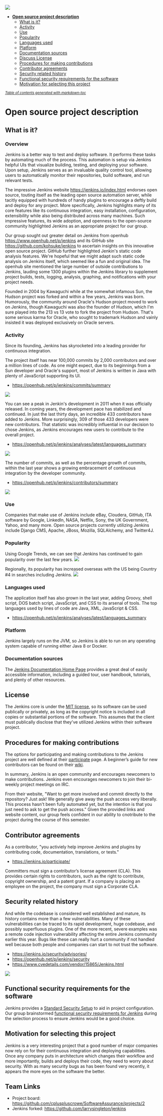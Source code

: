 ![](assets/markdown-img-paste-20170909112804883.png)

- [**Open source project description**](#--open-source-project-description--)
  * [What is it?](#what-is-it-)
  * [Activity](#activity)
  * [Use](#use)
  * [Popularity](#popularity)
  * [Languages used](#languages-used)
  * [Platform](#platform)
  * [Documentation sources](#documentation-sources)
  * [Discuss License](#discuss-license)
  * [Procedures for making contributions](#procedures-for-making-contributions)
  * [Contributor agreements](#contributor-agreements)
  * [Security related history](#security-related-history)
  * [Functional security requirements for the software](#functional-security-requirements-for-the-software)
  * [Motivation for selecting this project](#motivation-for-selecting-this-project)

<small><i><a href='http://ecotrust-canada.github.io/markdown-toc/'>Table of contents generated with markdown-toc</a></i></small>



# **Open source project description**

## What is it?
### Overview
 Jenkins is a better way to test and deploy software.  It performs these tasks by automating much of the process.  This automation is setup via Jenkins helpful UIs that visualize building, testing, and deploying your software.  Upon setup, Jenkins serves as an invaluable quality control tool, allowing users to automatically monitor their repositories, build software, and run relevant tests.

 The impressive Jenkins website https://jenkins.io/index.html endorses open source, touting itself as the leading open source automation server, while tacitly equipped with hundreds of handy plugins to encourage a deftly build and deploy for any project.  More specifically, Jenkins highlights many of its core features like its continuous integration, easy installation, configuration, extensibility while also being distributed across many machines.  Such impressive features, its wide adoption, and openness to the open-source community highlighted Jenkins as an appropriate project for our group.

 Our group sought out greater detail on Jenkins from openhub https://www.openhub.net/p/jenkins and its GitHub site https://github.com/kohsuke/jenkins to ascertain insights on this innovative open source project.  GitHub further highlighted Jenkin's static code analysis features.  We're hopeful that we might adapt such static code analysis on Jenkins itself,  which seemed like a fun and original idea.  The openhub site mentioned the large number of outside contributions to Jenkins, lauding some 1300 plugins within the Jenkins library to supplement project builds, tests, logging, analysis, graphing, and notifications with your project needs.  

 Founded in 2004 by Kawaguchi while at the somewhat infamous Sun, the Hudson project was forked and within a few years, Jenkins was born. Humorously, the community around Oracle's Hudson project moved to work on Jenkins, though Kawaguchi was also the founder of Hudson, which I'm sure played into the 213 vs 13 vote to fork the project from Hudson.  That's some serious karma for Oracle, who sought to trademark Hudson and vainly insisted it was deployed exclusively on Oracle servers.


### Activity

Since its founding, Jenkins has skyrocketed into a leading provider for continuous integration.  

The project itself has near 100,000 commits by 2,000 contributors and over a million lines of code.  As one might expect, due to its beginnings from a Sun developer and Oracle's support, most of Jenkins is written in Java with plenty of JavaScript supporting its UI.  
* https://openhub.net/p/jenkins/commits/summary

![](assets/markdown-img-paste-20170909112134478.png)

You can see a peak in Jenkin's development in 2011 when it was officially released.  In coming years, the development pace has stabilized and continued.  In just the last thirty days, an incredible 433 contributors have added to Jenkins.  More surprisingly, 309 of those 433 developers were new contributors.  That statistic was incredibly influential in our decision to chose Jenkins, as Jenkins encourages new users to contribute to the overall project.   
* https://openhub.net/p/jenkins/analyses/latest/languages_summary

![](assets/markdown-img-paste-2017090911553318.png)

The number of commits, as well as the percentage growth of commits, within the last year shows a growing embracement of continuous integration by the developer community.  
* https://openhub.net/p/jenkins/contributors/summary

![](assets/markdown-img-paste-20170909114858928.png)

### Use

Companies that make use of Jenkins include eBay, Cloudera, GitHub, ITA software by Google, LinkedIn, NASA, Netflix, Sony, the UK Government, Yahoo, and many more.  Open source projects currently utilizing Jenkins include Django CMS, Apache, JBoss, Mozilla, SQLAlchemy, and Twitter4J.

### Popularity

Using Google Trends, we can see that Jenkins has continued to gain popularity over the last few years.
![](assets/markdown-img-paste-20170909123303852.png)

Regionally, its popularity has increased overseas with the US being Country #4 in searches including Jenkins.
![](assets/markdown-img-paste-20170909123424538.png)

### Languages used

The application itself has also grown in the last year, adding Groovy, shell script, DOS batch script, JavaScript, and CSS to its arsenal of tools. The top languages used by lines of code are Java, XML, JavaScript & CSS.
* https://openhub.net/p/jenkins/analyses/latest/languages_summary

### Platform

Jenkins largely runs on the JVM, so Jenkins is able to run on any operating system capable of running either Java 8 or Docker.

### Documentation sources

The [Jenkins Documentation Home Page](https://jenkins.io/doc/) provides a great deal of easily accessible information, including a guided tour, user handbook, tutorials, and plenty of other resources.

## License

The Jenkins core is under the [MIT license](https://opensource.org/licenses/MIT), so its software can be used publically or privately, as long as the copyright notice is included in all copies or substantial portions of the software.  This assumes that the client must publically disclose that they've utilized Jenkins within their software project.

## Procedures for making contributions

The options for participating and making contributions to the Jenkins project are well defined at their [participate](https://jenkins.io/participate/) page. A beginner’s guide for new contributors can be found on their [wiki](https://wiki.jenkins.io/display/JENKINS/Beginners+Guide+to+Contributing).

In summary, Jenkins is an open community and encourages newcomers to make contributions.  Jenkins even encourages newcomers to join their bi-weekly project meetings on IRC.

From their website, "Want to get more involved and commit directly to the repository? Just ask! We generally give away the push access very liberally. This process hasn't been fully automated yet, but the intention is that you just need to ask to get the push access."  Given the provided links and website content, our group feels confident in our ability to cnotribute to the project during the course of this semester.
## Contributor agreements
As a contributor, "you activiely help improve Jenkins and plugins by contributing code, documentation, translations, or tests."
* https://jenkins.io/participate/

Committers must sign a contributor’s license agreement (CLA). This provides certain rights to contributors, such as the right to contribute, copyright ownership, and a patent grant. If a company is placing an employee on the project, the company must sign a Corporate CLA.

## Security related history

And while the codebase is considered well established and mature, its history contains more than a few vulnerabilities.  Many of these vulnerabilities can be traced to its rapid development, huge codebase, and possibly superfluous plugins. One of the more recent, severe examples was a remote code injection vulnerability affecting the entire Jenkins community earlier this year. Bugs like these can really hurt a community if not handled well because both people and companies can start to not trust the software.

* https://jenkins.io/security/advisories/
* https://openhub.net/p/jenkins/security
* https://www.cvedetails.com/vendor/15865/Jenkins.html

![](assets/markdown-img-paste-20170909115438746.png)

## Functional security requirements for the software

Jenkins provides a [Standard Security Setup](https://wiki.jenkins.io/display/JENKINS/Standard+Security+Setup) to aid in project configuration. Our group brainstormed [functional security requirements for Jenkins](https://github.com/cpluspluscrowe/SoftwareAssurance/projects/2) during the selection process to ensure Jenkins would be a good choice.

## Motivation for selecting this project

Jenkins is a very interesting project that a good number of major companies now rely on for their continuous integration and deploying capabilities. Once any company puts in architecture which changes their workflow and more importantly, builds and deploys their code, they need to worry about security. With as many security bugs as has been found very recently, it appears the more eyes on the software the better.

## Team Links

* Project board: https://github.com/cpluspluscrowe/SoftwareAssurance/projects/2
* Jenkins forked: https://github.com/larrysingleton/jenkins
